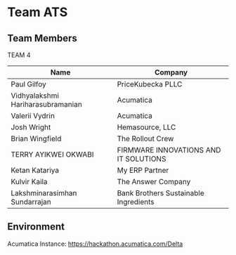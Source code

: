 # Team ATS

## Team Members
TEAM 4

|Name|Company|
|------------|-----------------|
|Paul Gilfoy|PriceKubecka PLLC|
|Vidhyalakshmi Hariharasubramanian|Acumatica|
|Valerii Vydrin|Acumatica|
|Josh Wright|Hemasource, LLC|
|Brian Wingfield|The Rollout Crew|
|TERRY AYIKWEI OKWABI|FIRMWARE INNOVATIONS AND IT SOLUTIONS|
|Ketan Katariya|My ERP Partner|
|Kulvir Kaila|The Answer Company|
|Lakshminarasimhan Sundarrajan|Bank Brothers Sustainable Ingredients|


## Environment
Acumatica Instance: https://hackathon.acumatica.com/Delta
